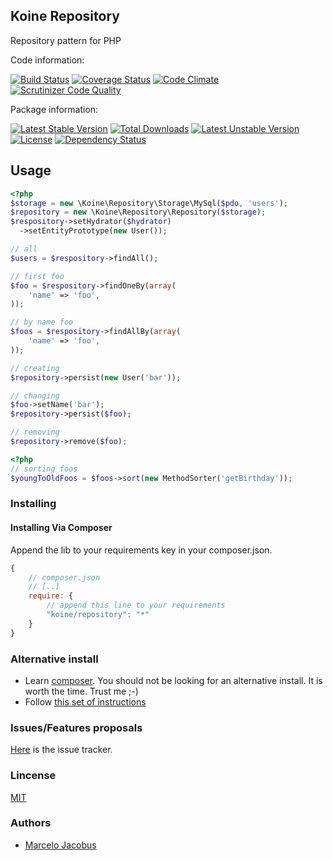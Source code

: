 Koine Repository
-----------------

Repository pattern for PHP

Code information:

[![Build Status](https://travis-ci.org/koinephp/repository.png?branch=master)](https://travis-ci.org/koinephp/repository)
[![Coverage Status](https://coveralls.io/repos/koinephp/repository/badge.png)](https://coveralls.io/r/koinephp/repository)
[![Code Climate](https://codeclimate.com/github/koinephp/repository.png)](https://codeclimate.com/github/koinephp/repository)
[![Scrutinizer Code Quality](https://scrutinizer-ci.com/g/koinephp/repository/badges/quality-score.png?b=master)](https://scrutinizer-ci.com/g/koinephp/repository/?branch=master)

Package information:

[![Latest Stable Version](https://poser.pugx.org/koine/repository/v/stable.svg)](https://packagist.org/packages/koine/repository)
[![Total Downloads](https://poser.pugx.org/koine/repository/downloads.svg)](https://packagist.org/packages/koine/repository)
[![Latest Unstable Version](https://poser.pugx.org/koine/repository/v/unstable.svg)](https://packagist.org/packages/koine/repository)
[![License](https://poser.pugx.org/koine/repository/license.svg)](https://packagist.org/packages/koine/repository)
[![Dependency Status](https://gemnasium.com/koinephp/repository.png)](https://gemnasium.com/koinephp/repository)

## Usage


```php
<?php
$storage = new \Koine\Repository\Storage\MySql($pdo, 'users');
$repository = new \Koine\Repository\Repository($storage);
$respository->setHydrator($hydrator)
  ->setEntityPrototype(new User());

// all
$users = $respository->findAll();

// first foo
$foo = $respository->findOneBy(array(
    'name' => 'foo',
));

// by name foo
$foos = $respository->findAllBy(array(
    'name' => 'foo',
));

// creating
$repository->persist(new User('bar'));

// changing
$foo->setName('bar');
$repository->persist($foo);

// removing
$repository->remove($foo);
```

```php
<?php
// sorting foos
$youngToOldFoos = $foos->sort(new MethodSorter('getBirthday'));
```

### Installing

#### Installing Via Composer
Append the lib to your requirements key in your composer.json.

```javascript
{
    // composer.json
    // [..]
    require: {
        // append this line to your requirements
        "koine/repository": "*"
    }
}
```

### Alternative install
- Learn [composer](https://getcomposer.org). You should not be looking for an alternative install. It is worth the time. Trust me ;-)
- Follow [this set of instructions](#installing-via-composer)

### Issues/Features proposals

[Here](https://github.com/koinephp/Repository/issues) is the issue tracker.

### Lincense
[MIT](MIT-LICENSE)

### Authors

- [Marcelo Jacobus](https://github.com/mjacobus)
